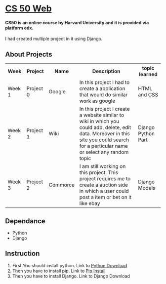 <h1><a href="https://www.edx.org/course/cs50s-web-programming-with-python-and-javascript">CS 50 Web</a></h1>
<h4>
CS50 is an online course by Harvard University and it is provided via platform edx.<br>
</h4>
I had created multiple project in it using Django.

## About Projects
<table>
  <tr>
    <th> Week</th><th> Project </th> <th> Name </th> <th> Description </th> <th> topic learned </th>
  </tr>
  <tr>
    <td> Week 1 </td> <td> Project 0 </td> <td> Google </td> <td> In this project I had to create a application that would do similar work as google</td> <td> HTML and CSS </td>
  </tr>
  <tr>
    <td> Week 2 </td> <td> Project 1 </td> <td> Wiki </td> <td> In this project I create a website similar to wiki in which you could add, delete, edit data. Moreover in this site you could search for a perticular name or select any random topic</td> <td> Django Python Part </td>
  </tr>
  <tr>
    <td> Week 3 </td> <td> Project 2 </td> <td> Commorce </td> <td> I am still working on this project. This project requires me to create a auction side in which a user could post a item or bet on it like ebay </td> <td> Django Models </td>
  </tr>

</table>

## Dependance
<ul>
  <li>Python</li>
  <li>Django</li>
 </ul>

## Instruction
<ol>
  <li>First You should install python. Link to <a href="https://www.python.org/downloads/">Python Download</a></li>
  <li>Then you have to install pip. Link to <a href="https://pip.pypa.io/en/stable/cli/pip_install/">Pip Install</a></li>
  <li>Then you have to install Django. Link to <a herf="https://https://www.djangoproject.com/download/">Django Download</a></li>
  
 </ol>
